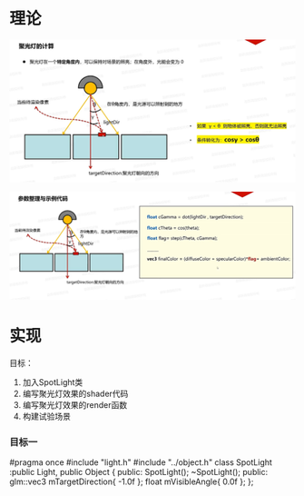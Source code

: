 # 理论

![输入图片说明](/imgs/2024-11-27/ZHfFrb5bSOMsbysr.png)

![输入图片说明](/imgs/2024-11-27/sH5oH5jGIrpeHnfz.png)

# 实现
目标：
1. 加入SpotLight类
2. 编写聚光灯效果的shader代码
3. 编写聚光灯效果的render函数
4. 构建试验场景

### 目标一
#pragma once
#include "light.h"
#include "../object.h"
class SpotLight :public Light, public Object {
public:
	SpotLight();
	~SpotLight();
public:
	glm::vec3 mTargetDirection{ -1.0f };
	float mVisibleAngle{ 0.0f };
};
<!--stackedit_data:
eyJoaXN0b3J5IjpbNTE0NTY4NTk3LC0xNDc1MTI1OTUxXX0=
-->